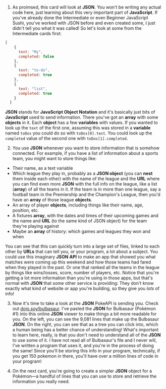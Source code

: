 1. As proimsed, this card will look at **JSON**. You won't be writing any actual code here, just learning about this very important part of **JavaScript**. If you've already done the Intermediate or even Beginner JavaScript Sushi, you've worked with JSON before and even created some, I just didn't tell you what it was called! So let's look at some from the Intermediate cards first:

  ```JavaScript
  [
      {
        text: "My",
        completed: false
      },
      {
        text: "to-do",
        completed: true
      },
      {
        text: "list",
        completed: true
      }
    ]
  ```
  **JSON** stands for **JavaScript Object Notation** and it's basically just bits of **JavaScript** used to send information. There you've got an **array** with some **objects** in it. Each **object** has a few **variables** with values. If you wanted to look up the `text` of the first one, assuming this was stored in a **variable** named `toDos` you could do so with `toDos[0].text`. You could look up the `completed` value of the second one with `toDos[1].completed`.

2. You use **JSON** whenever you want to store information that is somehow connected. For example, if you have a list of information about a sports team, you might want to store things like:
  * Their name, as a text variable
  * Which league they play in, probably as a **JSON object** (you can **nest** them inside each other) with the name of the league and the **URL** where you can find even more **JSON** with the full info on the league, like a list (**array**) of all the teams in it. If the team is in more than one league, say a football team in the Premiership and the Champion's League, then you'd have an **array** of those league **objects**.
  * An array of player **objects**, including things like their name, age, position, etc.
  * A fixtures **array**, with the dates and times of their upcoming games and the name and **URL** (to the same kind of JSON object) for the team they're playing against
  * Maybe an **array** of history: which games and leagues they won and when

  You can see that this can quickly turn into a large set of files, linked to each other by **URLs** that can tell you, or your program, a lot about a subject. You could use this imaginary **JSON** **API** to make an app that showed you what matches were coming up this weekend and how those teams had fared when they played in the past. Or one that ranked all the teams in the league by things like wins/losses, score, number of players, etc. Notice that you're getting a lot more information than you're using in those apps, but that's normal with **JSON** that some other service is providing: They don't know exactly what kind of website or app you're building, so they give you *lots* of info!

3. Now it's time to take a look at the **JSON** PokeAPI is sending you. Check out [dojo.soy/bulbasaur](http://dojo.soy/bulbasaur). I've pasted the **JSON** for Bulbasaur (Pokémon #1) into this online **JSON** viewer to make things a bit more readable for you. On the left, you can see the 9,081 lines that make up the Bulbasaur **JSON**. On the right, you can see that as a tree you can click into, which a human being has a better chance of understanding! What's important to learn here, really, is that you don't need to understand all of the **JSON** to use some of it. I have not read all of Bulbasaur's file and I never will, I've written a program that uses it, and you're in the process of doing the same! Since you'll be storing this info in your program, technically, if you get 150 pokemon in there, you'll have over a million lines of code in your program!

4. On the next card, you're going to create a simpler **JSON** object for a Pokémon—a handful of lines that you can use to store and retrieve the information you really need. 